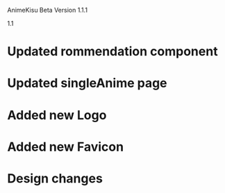 AnimeKisu Beta Version 1.1.1

1.1

# Updated rommendation component

# Updated singleAnime page

# Added new Logo

# Added new Favicon

# Design changes
